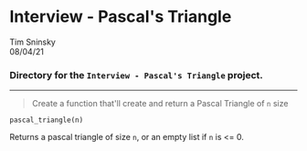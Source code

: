 # **Interview - Pascal's Triangle**
Tim Sninsky\
08/04/21
### Directory for the `Interview - Pascal's Triangle` project.
---
<!-- task-->
> Create a function that'll create and return a Pascal Triangle of `n` size

`pascal_triangle(n)`

Returns a pascal triangle of size `n`, or an empty list if `n` is <= 0.
